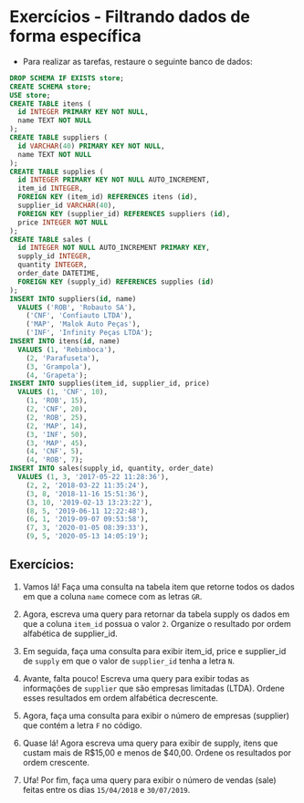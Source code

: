 # Exercícios - Filtrando dados de forma específica

- Para realizar as tarefas, restaure o seguinte banco de dados:

```SQL
DROP SCHEMA IF EXISTS store;
CREATE SCHEMA store;
USE store;
CREATE TABLE itens (
  id INTEGER PRIMARY KEY NOT NULL,
  name TEXT NOT NULL
);
CREATE TABLE suppliers (
  id VARCHAR(40) PRIMARY KEY NOT NULL,
  name TEXT NOT NULL
);
CREATE TABLE supplies (
  id INTEGER PRIMARY KEY NOT NULL AUTO_INCREMENT,
  item_id INTEGER,
  FOREIGN KEY (item_id) REFERENCES itens (id),
  supplier_id VARCHAR(40),
  FOREIGN KEY (supplier_id) REFERENCES suppliers (id),
  price INTEGER NOT NULL
);
CREATE TABLE sales (
  id INTEGER NOT NULL AUTO_INCREMENT PRIMARY KEY,
  supply_id INTEGER,
  quantity INTEGER,
  order_date DATETIME,
  FOREIGN KEY (supply_id) REFERENCES supplies (id)
);
INSERT INTO suppliers(id, name)
  VALUES ('ROB', 'Robauto SA'),
    ('CNF', 'Confiauto LTDA'),
    ('MAP', 'Malok Auto Peças'),
    ('INF', 'Infinity Peças LTDA');
INSERT INTO itens(id, name)
  VALUES (1, 'Rebimboca'),
    (2, 'Parafuseta'),
    (3, 'Grampola'),
    (4, 'Grapeta');
INSERT INTO supplies(item_id, supplier_id, price)
  VALUES (1, 'CNF', 10),
    (1, 'ROB', 15),
    (2, 'CNF', 20),
    (2, 'ROB', 25),
    (2, 'MAP', 14),
    (3, 'INF', 50),
    (3, 'MAP', 45),
    (4, 'CNF', 5),
    (4, 'ROB', 7);
INSERT INTO sales(supply_id, quantity, order_date)
  VALUES (1, 3, '2017-05-22 11:28:36'),
    (2, 2, '2018-03-22 11:35:24'),
    (3, 8, '2018-11-16 15:51:36'),
    (3, 10, '2019-02-13 13:23:22'),
    (8, 5, '2019-06-11 12:22:48'),
    (6, 1, '2019-09-07 09:53:58'),
    (7, 3, '2020-01-05 08:39:33'),
    (9, 5, '2020-05-13 14:05:19');
```

## Exercícios:

1. Vamos lá! Faça uma consulta na tabela item que retorne todos os dados em que a coluna `name` comece com as letras `GR`.

2. Agora, escreva uma query para retornar da tabela supply os dados em que a coluna `item_id` possua o valor `2`. Organize o resultado por ordem alfabética de supplier_id.

3. Em seguida, faça uma consulta para exibir item_id, price e supplier_id de `supply` em que o valor de `supplier_id` tenha a letra `N`.

4. Avante, falta pouco! Escreva uma query para exibir todas as informações de `supplier` que são empresas limitadas (LTDA). Ordene esses resultados em ordem alfabética decrescente.

5. Agora, faça uma consulta para exibir o número de empresas (supplier) que contém a letra `F` no código.

6. Quase lá! Agora escreva uma query para exibir de supply, itens que custam mais de R$15,00 e menos de $40,00. Ordene os resultados por ordem crescente.

7. Ufa! Por fim, faça uma query para exibir o número de vendas (sale) feitas entre os dias `15/04/2018` e `30/07/2019`.